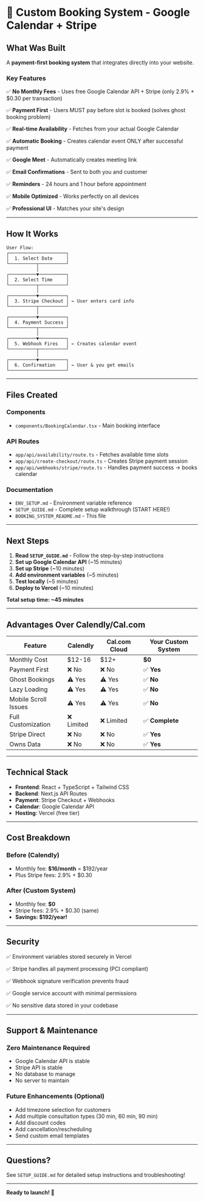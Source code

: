 # 🎯 Custom Booking System - Google Calendar + Stripe

## What Was Built

A **payment-first booking system** that integrates directly into your website.

### Key Features

✅ **No Monthly Fees** - Uses free Google Calendar API + Stripe (only 2.9% + $0.30 per transaction)

✅ **Payment First** - Users MUST pay before slot is booked (solves ghost booking problem)

✅ **Real-time Availability** - Fetches from your actual Google Calendar

✅ **Automatic Booking** - Creates calendar event ONLY after successful payment

✅ **Google Meet** - Automatically creates meeting link

✅ **Email Confirmations** - Sent to both you and customer

✅ **Reminders** - 24 hours and 1 hour before appointment

✅ **Mobile Optimized** - Works perfectly on all devices

✅ **Professional UI** - Matches your site's design

---

## How It Works

```
User Flow:
┌─────────────────────┐
│  1. Select Date     │
└──────────┬──────────┘
           │
┌──────────▼──────────┐
│  2. Select Time     │
└──────────┬──────────┘
           │
┌──────────▼──────────┐
│  3. Stripe Checkout │ ← User enters card info
└──────────┬──────────┘
           │
┌──────────▼──────────┐
│  4. Payment Success │
└──────────┬──────────┘
           │
┌──────────▼──────────┐
│  5. Webhook Fires   │ ← Creates calendar event
└──────────┬──────────┘
           │
┌──────────▼──────────┐
│  6. Confirmation    │ ← User & you get emails
└─────────────────────┘
```

---

## Files Created

### Components
- `components/BookingCalendar.tsx` - Main booking interface

### API Routes
- `app/api/availability/route.ts` - Fetches available time slots
- `app/api/create-checkout/route.ts` - Creates Stripe payment session
- `app/api/webhooks/stripe/route.ts` - Handles payment success → books calendar

### Documentation
- `ENV_SETUP.md` - Environment variable reference
- `SETUP_GUIDE.md` - Complete setup walkthrough (START HERE!)
- `BOOKING_SYSTEM_README.md` - This file

---

## Next Steps

1. **Read `SETUP_GUIDE.md`** - Follow the step-by-step instructions
2. **Set up Google Calendar API** (~15 minutes)
3. **Set up Stripe** (~10 minutes)
4. **Add environment variables** (~5 minutes)
5. **Test locally** (~5 minutes)
6. **Deploy to Vercel** (~10 minutes)

**Total setup time: ~45 minutes**

---

## Advantages Over Calendly/Cal.com

| Feature | Calendly | Cal.com Cloud | Your Custom System |
|---------|----------|---------------|-------------------|
| Monthly Cost | $12-16 | $12+ | **$0** |
| Payment First | ❌ No | ❌ No | ✅ **Yes** |
| Ghost Bookings | ⚠️ Yes | ⚠️ Yes | ✅ **No** |
| Lazy Loading | ⚠️ Yes | ⚠️ Yes | ✅ **No** |
| Mobile Scroll Issues | ⚠️ Yes | ⚠️ Yes | ✅ **No** |
| Full Customization | ❌ Limited | ❌ Limited | ✅ **Complete** |
| Stripe Direct | ❌ No | ❌ No | ✅ **Yes** |
| Owns Data | ❌ No | ❌ No | ✅ **Yes** |

---

## Technical Stack

- **Frontend**: React + TypeScript + Tailwind CSS
- **Backend**: Next.js API Routes
- **Payment**: Stripe Checkout + Webhooks
- **Calendar**: Google Calendar API
- **Hosting**: Vercel (free tier)

---

## Cost Breakdown

### Before (Calendly)
- Monthly fee: **$16/month** = $192/year
- Plus Stripe fees: 2.9% + $0.30

### After (Custom System)
- Monthly fee: **$0**
- Stripe fees: 2.9% + $0.30 (same)
- **Savings: $192/year!**

---

## Security

✅ Environment variables stored securely in Vercel

✅ Stripe handles all payment processing (PCI compliant)

✅ Webhook signature verification prevents fraud

✅ Google service account with minimal permissions

✅ No sensitive data stored in your codebase

---

## Support & Maintenance

### Zero Maintenance Required
- Google Calendar API is stable
- Stripe API is stable
- No database to manage
- No server to maintain

### Future Enhancements (Optional)
- Add timezone selection for customers
- Add multiple consultation types (30 min, 60 min, 90 min)
- Add discount codes
- Add cancellation/rescheduling
- Send custom email templates

---

## Questions?

See `SETUP_GUIDE.md` for detailed setup instructions and troubleshooting!

---

**Ready to launch! 🚀**

